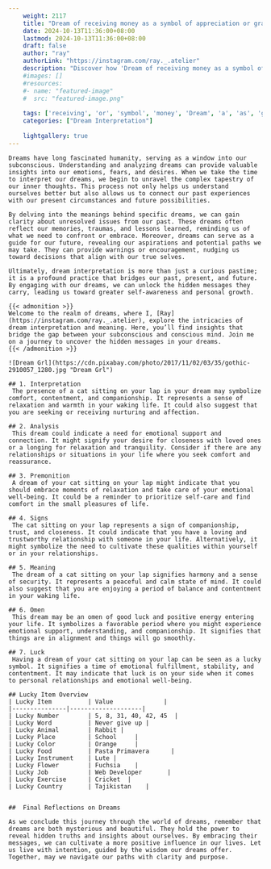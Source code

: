 ```yaml
---
    weight: 2117
    title: "Dream of receiving money as a symbol of appreciation or gratitude."  # Assuming 'title' column exists
    date: 2024-10-13T11:36:00+08:00
    lastmod: 2024-10-13T11:36:00+08:00
    draft: false
    author: "ray"
    authorLink: "https://instagram.com/ray._.atelier"
    description: "Discover how 'Dream of receiving money as a symbol of appreciation or gratitude.' can interpret your future and uncover its significant meanings in your life."
    #images: []
    #resources:
    #- name: "featured-image"
    #  src: "featured-image.png"
    
    tags: ['receiving', 'or', 'symbol', 'money', 'Dream', 'a', 'as', 'gratitude.', 'appreciation', 'of']
    categories: ["Dream Interpretation"]
    
    lightgallery: true
---
```

    
    Dreams have long fascinated humanity, serving as a window into our subconscious. Understanding and analyzing dreams can provide valuable insights into our emotions, fears, and desires. When we take the time to interpret our dreams, we begin to unravel the complex tapestry of our inner thoughts. This process not only helps us understand ourselves better but also allows us to connect our past experiences with our present circumstances and future possibilities.
    
    By delving into the meanings behind specific dreams, we can gain clarity about unresolved issues from our past. These dreams often reflect our memories, traumas, and lessons learned, reminding us of what we need to confront or embrace. Moreover, dreams can serve as a guide for our future, revealing our aspirations and potential paths we may take. They can provide warnings or encouragement, nudging us toward decisions that align with our true selves.
    
    Ultimately, dream interpretation is more than just a curious pastime; it is a profound practice that bridges our past, present, and future. By engaging with our dreams, we can unlock the hidden messages they carry, leading us toward greater self-awareness and personal growth.
    
    {{< admonition >}}
    Welcome to the realm of dreams, where I, [Ray](https://instagram.com/ray._.atelier), explore the intricacies of dream interpretation and meaning. Here, you’ll find insights that bridge the gap between your subconscious and conscious mind. Join me on a journey to uncover the hidden messages in your dreams.
    {{< /admonition >}}
    
    ![Dream Grl](https://cdn.pixabay.com/photo/2017/11/02/03/35/gothic-2910057_1280.jpg "Dream Grl")
    
    ## 1. Interpretation
     The presence of a cat sitting on your lap in your dream may symbolize comfort, contentment, and companionship. It represents a sense of relaxation and warmth in your waking life. It could also suggest that you are seeking or receiving nurturing and affection.
    
    ## 2. Analysis
     This dream could indicate a need for emotional support and connection. It might signify your desire for closeness with loved ones or a longing for relaxation and tranquility. Consider if there are any relationships or situations in your life where you seek comfort and reassurance.
    
    ## 3. Premonition
     A dream of your cat sitting on your lap might indicate that you should embrace moments of relaxation and take care of your emotional well-being. It could be a reminder to prioritize self-care and find comfort in the small pleasures of life.
    
    ## 4. Signs
     The cat sitting on your lap represents a sign of companionship, trust, and closeness. It could indicate that you have a loving and trustworthy relationship with someone in your life. Alternatively, it might symbolize the need to cultivate these qualities within yourself or in your relationships.
    
    ## 5. Meaning
     The dream of a cat sitting on your lap signifies harmony and a sense of security. It represents a peaceful and calm state of mind. It could also suggest that you are enjoying a period of balance and contentment in your waking life.
    
    ## 6. Omen
     This dream may be an omen of good luck and positive energy entering your life. It symbolizes a favorable period where you might experience emotional support, understanding, and companionship. It signifies that things are in alignment and things will go smoothly.
    
    ## 7. Luck
     Having a dream of your cat sitting on your lap can be seen as a lucky symbol. It signifies a time of emotional fulfillment, stability, and contentment. It may indicate that luck is on your side when it comes to personal relationships and emotional well-being.
    
    ## Lucky Item Overview
    | Lucky Item          | Value              |
    |---------------|--------------------|
    | Lucky Number        | 5, 8, 31, 40, 42, 45  |
    | Lucky Word          | Never give up |
    | Lucky Animal        | Rabbit |
    | Lucky Place         | School     |
    | Lucky Color         | Orange     |
    | Lucky Food          | Pasta Primavera      |
    | Lucky Instrument    | Lute |
    | Lucky Flower        | Fuchsia    |
    | Lucky Job           | Web Developer       |
    | Lucky Exercise      | Cricket  |
    | Lucky Country       | Tajikistan    |
    
    
    ##  Final Reflections on Dreams
    
    As we conclude this journey through the world of dreams, remember that dreams are both mysterious and beautiful. They hold the power to reveal hidden truths and insights about ourselves. By embracing their messages, we can cultivate a more positive influence in our lives. Let us live with intention, guided by the wisdom our dreams offer. Together, may we navigate our paths with clarity and purpose.
    